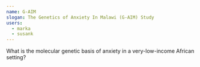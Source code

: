 ```yaml
---
name: G-AIM
slogan: The Genetics of Anxiety In Malawi (G-AIM) Study
users:
  - marka
  - susank
---
```


What is the molecular genetic basis of anxiety in a very-low-income African setting?